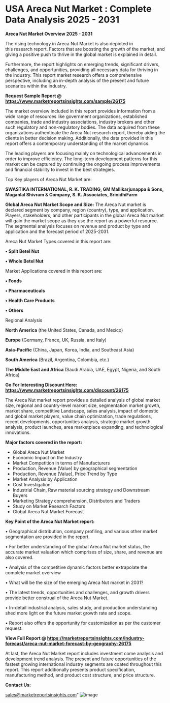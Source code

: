 # USA Areca Nut Market : Complete Data Analysis 2025 - 2031

<Strong> Areca Nut Market Overview 2025 - 2031</strong>

The rising technology in Areca Nut Market is also depicted in this research report. Factors that are boosting the growth of the market, and giving a positive push to thrive in the global market is explained in detail.

Furthermore, the report highlights on emerging trends, significant drivers, challenges, and opportunities, providing all necessary data for thriving in the industry. This report market research offers a comprehensive perspective, including an in-depth analysis of the present and future scenarios within the industry.

<strong>Request Sample Report @ <a href=https://www.marketreportsinsights.com/sample/26175>https://www.marketreportsinsights.com/sample/26175</a></strong>

The market overview included in this report provides information from a wide range of resources like government organizations, established companies, trade and industry associations, industry brokers and other such regulatory and non-regulatory bodies. The data acquired from these organizations authenticate the Areca Nut research report, thereby aiding the clients in better decision making. Additionally, the data provided in this report offers a contemporary understanding of the market dynamics.

The leading players are focusing mainly on technological advancements in order to improve efficiency. The long-term development patterns for this market can be captured by continuing the ongoing process improvements and financial stability to invest in the best strategies.

Top Key players of Areca Nut Market are:

<strong>SWASTIKA INTERNATIONAL, R. K. TRADING, GM Mallikarjunappa & Sons, Maganlal Shivram & Company, S. K. Associates, SrinidhiFarm</strong>

<strong><b>Global Areca Nut Market Scope and Size:</b></strong>
The Areca Nut market is declared segment by company, region (country), type, and application. Players, stakeholders, and other participants in the global Areca Nut market will gain the market scope as they use the report as a powerful resource. The segmental analysis focuses on revenue and product by type and application and the forecast period of 2025-2031.

Areca Nut Market Types covered in this report are:

<strong>• Split Betel Nut

• Whole Betel Nut</strong>

Market Applications covered in this report are:

<strong>• Foods

• Pharmaceuticals

• Health Care Products

• Others</strong> 

Regional Analysis

<strong>North America</strong> (the United States, Canada, and Mexico)

<strong>Europe</strong> (Germany, France, UK, Russia, and Italy)

<strong>Asia-Pacific</strong> (China, Japan, Korea, India, and Southeast Asia)

<strong>South America</strong> (Brazil, Argentina, Colombia, etc.)

<strong>The Middle East and Africa</strong> (Saudi Arabia, UAE, Egypt, Nigeria, and South Africa)

<strong>Go For Interesting Discount Here: <a href=https://www.marketreportsinsights.com/discount/26175>https://www.marketreportsinsights.com/discount/26175</a></strong>

The Areca Nut market report provides a detailed analysis of global market size, regional and country-level market size, segmentation market growth, market share, competitive Landscape, sales analysis, impact of domestic and global market players, value chain optimization, trade regulations, recent developments, opportunities analysis, strategic market growth analysis, product launches, area marketplace expanding, and technological innovations.

<strong><b>Major factors covered in the report:</b></strong>
<ul>
  <li>Global Areca Nut Market </li>
  <li>Economic Impact on the Industry</li>
  <li>Market Competition in terms of Manufacturers</li>
  <li>Production, Revenue (Value) by geographical segmentation</li>
  <li>Production, Revenue (Value), Price Trend by Type</li>
  <li>Market Analysis by Application</li>
  <li>Cost Investigation</li>
  <li>Industrial Chain, Raw material sourcing strategy and Downstream Buyers</li>
  <li>Marketing Strategy comprehension, Distributors and Traders</li>
  <li>Study on Market Research Factors</li>
  <li>Global Areca Nut Market Forecast</li>
</ul>

<strong><b>Key Point of the Areca Nut Market report:</b></strong>

• Geographical distribution, company profiling, and various other market segmentation are provided in the report.

• For better understanding of the global Areca Nut market status, the accurate market valuation which comprises of size, share, and revenue are also covered.

• Analysis of the competitive dynamic factors better extrapolate the complete market overview

• What will be the size of the emerging Areca Nut market in 2031?

• The latest trends, opportunities and challenges, and growth drivers provide better construal of the Areca Nut Market.

• In-detail industrial analysis, sales study, and production understanding shed more light on the future market growth rate and scope.

• Report also offers the opportunity for customization as per the customer request.

<strong><b>View Full Report @ <a href=https://marketreportsinsights.com/industry-forecast/areca-nut-market-forecast-by-geography-26175>https://marketreportsinsights.com/industry-forecast/areca-nut-market-forecast-by-geography-26175</a></b></strong>


At last, the Areca Nut Market report includes investment come analysis and development trend analysis. The present and future opportunities of the fastest growing international industry segments are coated throughout this report. This report additionally presents product specification, manufacturing method, and product cost structure, and price structure.

<strong>Contact Us:</strong>

sales@marketreportsinsights.com"
![image](https://github.com/user-attachments/assets/2212be3f-dff2-4824-bbfb-13cfa0883ee8)
